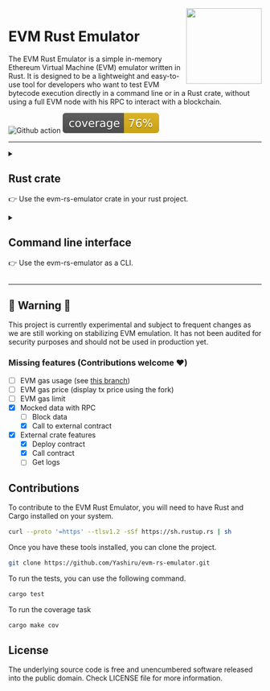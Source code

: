 <img align="right" width="150" height="150" top="100" src="https://avatars.githubusercontent.com/u/5430905?s=200&v=4">

# EVM Rust Emulator

The EVM Rust Emulator is a simple in-memory Ethereum Virtual Machine (EVM) emulator written in Rust. It is designed to be a lightweight and easy-to-use tool for developers who want to test EVM bytecode execution directly in a command line or in a Rust crate, without using a full EVM node with his RPC to interact with a blockchain.

![Github action](https://github.com/Yashiru/evm-rs-emulator/workflows/CI/badge.svg)
![Test coverage](./coverage/badges/flat.svg)

***
<details>
  <summary>
    <h2>Rust crate</h2>
    <p>👉 Use the evm-rs-emulator crate in your rust project.</p>
  </summary>

  ## Install crate
  ```bash
  cargo add evm-rs-emulator
  ```

  ## Usage
  ```rust
use evm_rs_emulator::Runner;

fn main() {
  let caller = [
    0x00, 0x00, 0x00, 0x00, 0x00, 0x00, 0x00, 0x00, 0x00, 0x00, 0x00, 0x00, 0x00, 0x00, 0x00,
    0x00, 0x00, 0xc4, 0x11, 0xe8,
  ];
  let origin: Option<[u8; 20]> = None;
  let address: Option<[u8; 20]> = None;
  let value: Option<[u8; 32]> = None;
  let data: Option<Vec<u8>> = None;
  let bytecode: Vec<u8> = vec![0x60, 0xff, 0x60, 0xff];
  
  // Create a new interpreter
  let mut runner =
      Runner::new(caller, origin, address, value, data, None);

  // Run all the bytecode
  let _ = runner.interpret(bytecode.clone(), Some(255), true);

  // Or run the bytecode OPCODE by OPCODE
  runner.bytecode = bytecode;
  runner.debug_level = Some(255);
  // Run the first 3 opcodes
  let _ = runner.interpret_op_code(runner.bytecode[runner.pc]);
  let _ = runner.interpret_op_code(runner.bytecode[runner.pc]);
  let _ = runner.interpret_op_code(runner.bytecode[runner.pc]);
}
  ```
</details>

<details>
  <summary>
    <h2>Command line interface</h2>
    <p>👉 Use the evm-rs-emulator as a CLI.</p>
  </summary>

  ## Installation (UNIX-like OS)
  Run this command to install evm-rs:
  ```bash
  git clone https://github.com/Yashiru/evm-rs-emulator.git && \
    cd evm-rs-emulator && \
    ./install && cd .. && \
    rm -rf evm-rs-emulator
  ```
  > **Note**  
  > The install script runs sudo commands.

  ### Uninstall
  Remove the binary:
  ```bash 
  sudo rm -rf /usr/local/bin/evm-rs
  ```

  ### Execute bytecode
  You can run raw bytecode or give a file containing the bytecode in parameter. 
  
  > **Note**  
  > When running some bytecode, the bytecode is deployed at a contract address and the contract is called with the provided data.

  ```bash
  # Run bytecode in a file
  evm-rs ./bytecode.bin

  # Run raw bytecode
  evm-rs 0x60ff60ff
  ```

  #### Command Line Arguments

  - **--address**  
  Set the address of the contract containing the provided bytecode.

  - **--caller**  
  Set the caller address.

  - **--data**  
  Set the data to be passed to the contract.

  - **--origin**  
  Set the origin address.

  - **--value**  
  Set the value to be sent to the contract.

  - **--fork**  
  Set the fork RPC url to be used when local storage reads return nothing.

  - **--help**  
  Display the help message, listing available arguments and their usage.

  - **--version**  
  Display the current version of the CLI.
</details>

***

## 🚧 Warning 🚧
This project is currently experimental and subject to frequent changes as we are still working on stabilizing EVM emulation.
It has not been audited for security purposes and should not be used in production yet.

### Missing features (Contributions welcome ❤️)
- [ ] EVM gas usage (see [this branch](https://github.com/Yashiru/evm-rs-emulator/tree/feat/gas-usage))
- [ ] EVM gas price (display tx price using the fork)
- [ ] EVM gas limit
- [x] Mocked data with RPC
  - [ ] Block data
  - [x] Call to external contract
- [x] External crate features
  - [x] Deploy contract
  - [x] Call contract
  - [ ] Get logs

## Contributions

To contribute to the EVM Rust Emulator, you will need to have Rust and Cargo installed on your system. 
```bash
curl --proto '=https' --tlsv1.2 -sSf https://sh.rustup.rs | sh
```

Once you have these tools installed, you can clone the project.
```bash
git clone https://github.com/Yashiru/evm-rs-emulator.git
```

To run the tests, you can use the following command.
```bash
cargo test
```

To run the coverage task
```bash
cargo make cov
```

## License

The underlying source code is free and unencumbered software released into the public domain. Check LICENSE file for more information.
